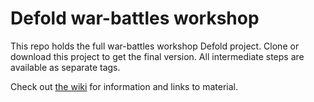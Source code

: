 # Defold war-battles workshop

This repo holds the full war-battles workshop Defold project. Clone or download this project to get the final version. All intermediate steps are available as separate tags.

Check out [the wiki](https://github.com/sicher/war-battles-workshop/wiki/Welcome!) for information and links to material.

